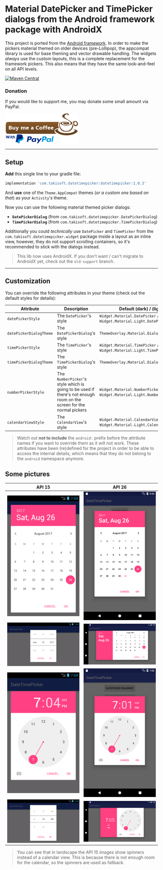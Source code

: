 # Material DatePicker and TimePicker dialogs from the Android framework package with AndroidX

This project is ported from the [Android framework](https://android.googlesource.com/platform/frameworks/base/). In order to make the pickers material themed on older devices (pre-Lollipop), the appcompat library is used for base theming and vector drawable handling. The widgets _always_ use the custom layouts, this is a complete replacement for the framework pickers. This also means that they have the same look-and-feel on all API levels.

[![Maven Central](https://img.shields.io/maven-central/v/com.takisoft.datetimepicker/datetimepicker.svg?label=Maven%20Central)](https://search.maven.org/search?q=g:%22com.takisoft.datetimepicker%22%20AND%20a:%22datetimepicker%22)

### Donation

If you would like to support me, you may donate some small amount via PayPal.

[ ![Buy me a coffee](https://raw.githubusercontent.com/Gericop/DateTimePicker/master/images/donate.png)](https://www.paypal.me/korossyg/0eur)

---

## Setup
**Add** this single line to your gradle file:
```gradle
implementation 'com.takisoft.datetimepicker:datetimepicker:1.0.3'
```
And **use** one of the `Theme.AppCompat` themes (_or a custom one based on that_) as your `Activity`'s theme.

Now you can use the following material themed picker dialogs:

- **`DatePickerDialog`** (from `com.takisoft.datetimepicker.DatePickerDialog`)
- **`TimePickerDialog`** (from `com.takisoft.datetimepicker.TimePickerDialog`)

Additionally you could _technically_ use `DatePicker` and `TimePicker` from the `com.takisoft.datetimepicker.widget` package inside a layout as an inline view, however, they do not support scrolling containers, so it's recommended to stick with the dialogs instead.

> This lib now uses AndroidX. If you don't want / can't migrate to AndroidX yet, check out the `old-support` branch.

---

## Customization

You can override the following attributes in your theme (check out the default styles for details):

Attribute | Description | Default (dark) / (light)
-|-|-
`datePickerStyle` | The `DatePicker`'s style | `Widget.Material.DatePicker` / `Widget.Material.Light.DatePicker`
`datePickerDialogTheme` | The `DatePickerDialog`'s style | `ThemeOverlay.Material.Dialog.DatePicker`
`timePickerStyle` | The `TimePicker`'s style | `Widget.Material.TimePicker` / `Widget.Material.Light.TimePicker`
`timePickerDialogTheme` | The `TimePickerDialog`'s style | `ThemeOverlay.Material.Dialog.TimePicker`
`numberPickerStyle` | The `NumberPicker`'s style which is going to be used if there's not enough room on the screen for the normal pickers | `Widget.Material.NumberPicker` / `Widget.Material.Light.NumberPicker`
`calendarViewStyle` | The `CalendarView`'s style | `Widget.Material.CalendarView` / `Widget.Material.Light.CalendarView`

> Watch out **not to include** the `android:` prefix before the attribute names if you want to override them as it will not work. These attributes have been (re)defined for the project in order to be able to access the internal details, which means that they do not belong to the `android` namespace anymore.

## Some pictures

API 15 | API 26
-|-
![DatePicker](https://raw.githubusercontent.com/Gericop/DateTimePicker/master/images/api15_date.png) | ![DatePicker](https://raw.githubusercontent.com/Gericop/DateTimePicker/master/images/api26_date.png)
![DatePicker](https://raw.githubusercontent.com/Gericop/DateTimePicker/master/images/api15_date_land.png) | ![DatePicker](https://raw.githubusercontent.com/Gericop/DateTimePicker/master/images/api26_date_land.png)
![DatePicker](https://raw.githubusercontent.com/Gericop/DateTimePicker/master/images/api15_time_12h.png) | ![DatePicker](https://raw.githubusercontent.com/Gericop/DateTimePicker/master/images/api26_time_12h.png)
![DatePicker](https://raw.githubusercontent.com/Gericop/DateTimePicker/master/images/api15_time_12h_land.png) | ![DatePicker](https://raw.githubusercontent.com/Gericop/DateTimePicker/master/images/api26_time_12h_land.png)

> You can see that in landscape the API 15 images show spinners instead of a calendar view. This is because there is not enough room for the calendar, so the spinners are used as fallback.
